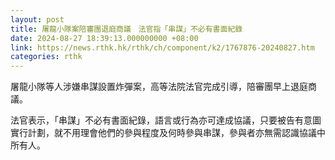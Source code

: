 ```yaml
---
layout: post
title: 屠龍小隊案陪審團退庭商議　法官指「串謀」不必有書面紀錄
date: 2024-08-27 18:39:13.000000000 +08:00
link: https://news.rthk.hk/rthk/ch/component/k2/1767876-20240827.htm
categories: rthk
---
```


屠龍小隊等人涉嫌串謀設置炸彈案，高等法院法官完成引導，陪審團早上退庭商議。

法官表示，「串謀」不必有書面紀錄，語言或行為亦可達成協議，只要被告有意圖實行計劃，就不用理會他們的參與程度及何時參與串謀，參與者亦無需認識協議中所有人。
